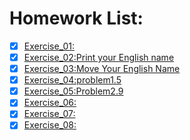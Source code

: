 # Homework List:
- [x] [Exercise_01:](https://github.com/zenghaowhu/computationalphysics_N2014301020073)
- [x] [Exercise_02:Print your English name](https://www.zybuluo.com/zneghaowhu/note/497776)
- [x] [Exercise_03:Move Your English Name](https://www.zybuluo.com/zneghaowhu/note/512272)
- [x] [Exercise_04:problem1.5](https://www.zybuluo.com/zneghaowhu/note/525571)
- [x] [Exercise_05:Problem2.9](https://www.zybuluo.com/zneghaowhu/note/534084)
- [x] [Exercise_06:](https://www.zybuluo.com/zneghaowhu/note/542226)
- [x] [Exercise_07:](https://www.zybuluo.com/zneghaowhu/note/550451)
- [x] [Exercise_08:](https://www.zybuluo.com/zneghaowhu/note/565948)
